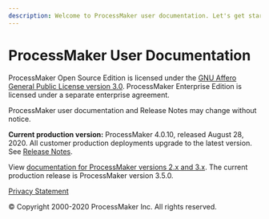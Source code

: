 ```yaml
---
description: Welcome to ProcessMaker user documentation. Let's get started.
---
```


# ProcessMaker User Documentation

ProcessMaker Open Source Edition is licensed under the [GNU Affero General Public License version 3.0](https://github.com/ProcessMaker/spark/blob/develop/LICENSE.txt). ProcessMaker Enterprise Edition is licensed under a separate enterprise agreement.

ProcessMaker user documentation and Release Notes may change without notice.

**Current production version:** ProcessMaker 4.0.10, released August 28, 2020. All customer production deployments upgrade to the latest version. See [Release Notes](https://processmaker.gitbook.io/processmaker-release-notes/processmaker-4.0.x/processmaker-4.0.10-release-notes).

View [documentation for ProcessMaker versions 2.x and 3.x](https://wiki.processmaker.com/). The current production release is ProcessMaker version 3.5.0.

[Privacy Statement](https://www.processmaker.com/privacy-statement)

© Copyright 2000-2020 ProcessMaker Inc. All rights reserved.

